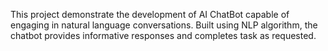 This project demonstrate the development of AI ChatBot capable of engaging in natural language conversations. Built using NLP algorithm, the chatbot provides informative responses and completes task as requested.
